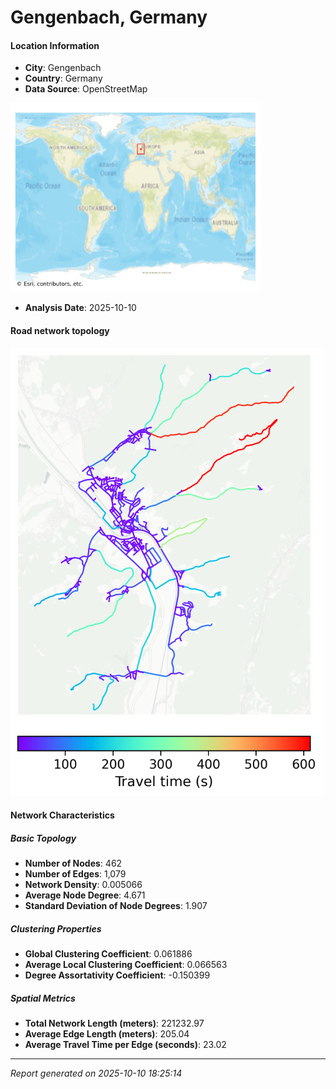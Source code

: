 # Gengenbach, Germany

#### Location Information

- **City**: Gengenbach
- **Country**: Germany
- **Data Source**: OpenStreetMap
<img src="Gengenbach_location.png" alt="Gengenbach Location Map" width="400" />

- **Analysis Date**: 2025-10-10

#### Road network topology

<img src="Gengenbach_network_map.png" alt="Gengenbach Road Network Map" width="500"/>

#### Network Characteristics

##### Basic Topology

- **Number of Nodes**: 462
- **Number of Edges**: 1,079
- **Network Density**: 0.005066
- **Average Node Degree**: 4.671
- **Standard Deviation of Node Degrees**: 1.907

##### Clustering Properties

- **Global Clustering Coefficient**: 0.061886
- **Average Local Clustering Coefficient**: 0.066563
- **Degree Assortativity Coefficient**: -0.150399

##### Spatial Metrics

- **Total Network Length (meters)**: 221232.97
- **Average Edge Length (meters)**: 205.04
- **Average Travel Time per Edge (seconds)**: 23.02

---
*Report generated on 2025-10-10 18:25:14*
